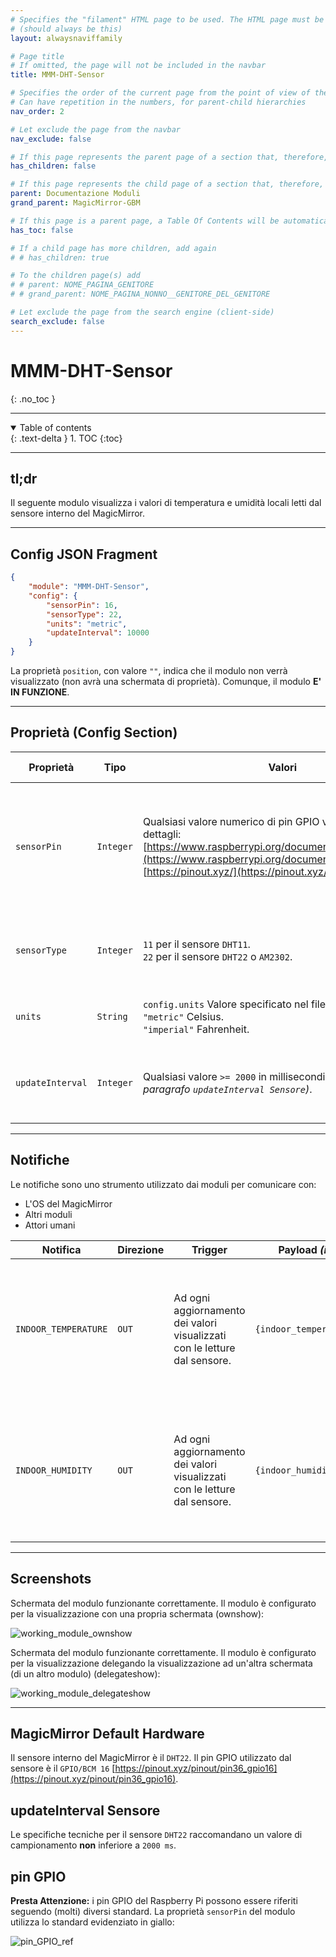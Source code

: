```yaml
---
# Specifies the "filament" HTML page to be used. The HTML page must be located in the "_layouts" folder.
# (should always be this)
layout: alwaysnaviffamily

# Page title
# If omitted, the page will not be included in the navbar
title: MMM-DHT-Sensor

# Specifies the order of the current page from the point of view of the navbar
# Can have repetition in the numbers, for parent-child hierarchies
nav_order: 2

# Let exclude the page from the navbar
nav_exclude: false

# If this page represents the parent page of a section that, therefore, has children, specify it in the following way
has_children: false

# If this page represents the child page of a section that, therefore, has ONE parent page, specify it in the following way
parent: Documentazione Moduli
grand_parent: MagicMirror-GBM

# If this page is a parent page, a Table Of Contents will be automatically generated containing all related child pages. Use the option below to disable this functionality.
has_toc: false

# If a child page has more children, add again
# # has_children: true

# To the children page(s) add
# # parent: NOME_PAGINA_GENITORE
# # grand_parent: NOME_PAGINA_NONNO__GENITORE_DEL_GENITORE

# Let exclude the page from the search engine (client-side)
search_exclude: false
---
```


# MMM-DHT-Sensor
{: .no_toc }

---

<!-- Table of contents -->
<details open markdown="block">
  <summary>
    Table of contents
  </summary>
  {: .text-delta }
1. TOC
{:toc}
</details>

---

## tl;dr

Il seguente modulo visualizza i valori di temperatura
e umidità locali letti dal sensore interno del MagicMirror.

---

## Config JSON Fragment

```json
{
    "module": "MMM-DHT-Sensor",
    "config": {
        "sensorPin": 16,
        "sensorType": 22,
        "units": "metric",
        "updateInterval": 10000
    }
}
```

La proprietà `position`, con valore `""`, indica che il modulo non verrà visualizzato (non avrà
una schermata di proprietà). Comunque, il modulo __E' IN FUNZIONE__.

---

## Proprietà (Config Section)

| Proprietà        | Tipo      | Valori                                                                                                                                                                                                                          | Valore Default   | Inderogabilità | Descrizione                                                                                                           |
| ---------------- | --------- | ------------------------------------------------------------------------------------------------------------------------------------------------------------------------------------------------------------------------------- | ---------------- | -------------- | --------------------------------------------------------------------------------------------------------------------- |
| `sensorPin`      | `Integer` | Qualsiasi valore numerico di pin GPIO valido. Qui maggiori dettagli: [https://www.raspberrypi.org/documentation/usage/gpio/](https://www.raspberrypi.org/documentation/usage/gpio/), [https://pinout.xyz/](https://pinout.xyz/) | `---`            | `REQUIRED`     | Pin GPIO al quale il sensore interno del MagicMirror è connesso. __E' sconsigliata la modifica di questa proprietà.__ |
| `sensorType`     | `Integer` | `11` per il sensore `DHT11`. <br> `22` per il sensore `DHT22` o `AM2302`.                                                                                                                                                       | `---`            | `REQUIRED`     | Tipologia di sensore. __E' sconsigliata la modifica di questa proprietà.__                                            |
| `units`          | `String`  | `config.units` Valore specificato nel file _config.js_. <br> `"metric"` Celsius. <br> `"imperial"` Fahrenheit.                                                                                                                  | `config.units`   | `OPTIONAL`     | Unità per la visualizzazione della temperatura.                                                                       |
| `updateInterval` | `Integer` | Qualsiasi valore `>= 2000` in millisecondi _(vedi anche paragrafo `updateInterval Sensore`)_.                                                                                                                                   | `3.6e+6` (1 ora) | `OPTIONAL`     | Tempo di aggiornamento dei valori visualizzati con le letture dal sensore.                                            |

---

## Notifiche

Le notifiche sono uno strumento utilizzato dai moduli per comunicare con:

- L'OS del MagicMirror
- Altri moduli
- Attori umani

| Notifica             | Direzione | Trigger                                                                   | Payload _(inline js)_        | Descrizione                                                                                                                            |
| -------------------- | --------- | ------------------------------------------------------------------------- | ---------------------------- | -------------------------------------------------------------------------------------------------------------------------------------- |
| `INDOOR_TEMPERATURE` | `OUT`     | Ad ogni aggiornamento dei valori visualizzati con le letture dal sensore. | `{indoor_temperature_value}` | Fornisce ai moduli che accettano in `IN` questa notifica il valore della temperatura locale letta dal sensore interno del MagicMirror. |
| `INDOOR_HUMIDITY`    | `OUT`     | Ad ogni aggiornamento dei valori visualizzati con le letture dal sensore. | `{indoor_humidity_value}`    | Fornisce ai moduli che accettano in `IN` questa notifica il valore della umidità locale letta dal sensore interno del MagicMirror.     |

---

## Screenshots

Schermata del modulo funzionante correttamente. Il modulo è configurato per la visualizzazione
con una propria schermata (ownshow):

![working_module_ownshow](../../../assets/MMM-DHT-Sensor/working_module_ownshow.png)

Schermata del modulo funzionante correttamente. Il modulo è configurato per la visualizzazione
delegando la visualizzazione ad un'altra schermata (di un altro modulo) (delegateshow):

![working_module_delegateshow](../../../assets/MMM-DHT-Sensor/working_module_delegateshow.jpg)

---

## MagicMirror Default Hardware

Il sensore interno del MagicMirror è il `DHT22`.
Il pin GPIO utilizzato dal sensore è il `GPIO/BCM 16` [https://pinout.xyz/pinout/pin36_gpio16](https://pinout.xyz/pinout/pin36_gpio16).

## updateInterval Sensore

Le specifiche tecniche per il sensore `DHT22` raccomandano un valore
di campionamento __non__ inferiore a `2000 ms`.

## pin GPIO

__Presta Attenzione:__ i pin GPIO del Raspberry Pi possono essere riferiti
seguendo (molti) diversi standard. La proprietà `sensorPin` del modulo utilizza
lo standard evidenziato in giallo:

![pin_GPIO_ref](../../../assets/MMM-DHT-Sensor/pin_GPIO_ref.PNG)
